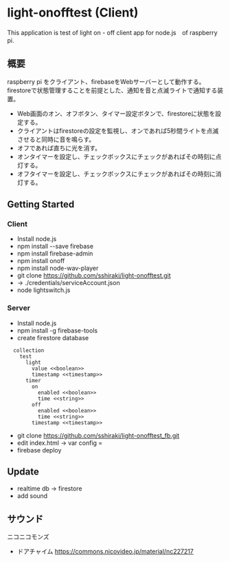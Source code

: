 # light-onofftest (Client)

This application is test of light on - off client app for node.js　of raspberry pi.

## 概要

raspberry pi をクライアント、firebaseをWebサーバーとして動作する。
firestoreで状態管理することを前提とした、通知を音と点滅ライトで通知する装置。
 - Web画面のオン、オフボタン、タイマー設定ボタンで、firestoreに状態を設定する。
 - クライアントはfirestoreの設定を監視し、オンであれば5秒間ライトを点滅させると同時に音を鳴らす。
 - オフであれば直ちに光を消す。
 - オンタイマーを設定し、チェックボックスにチェックがあればその時刻に点灯する。
 - オフタイマーを設定し、チェックボックスにチェックがあればその時刻に消灯する。

## Getting Started
### Client

 - Install node.js
 - npm install --save firebase
 - npm install firebase-admin
 - npm install onoff
 - npm install node-wav-player
 - git clone https://github.com/sshiraki/light-onofftest.git
 - <firebase config> -> ./credentials/serviceAccount.json
 - node lightswitch.js

### Server

 - Install node.js
 - npm install -g firebase-tools
 - create firestore database
 ```
   collection
     test
       light
         value <<boolean>>
         timestamp <<timestamp>>
       timer
         on
           enabled <<boolean>>
           time <<string>>
         off
           enabled <<boolean>>
           time <<string>>
         timestamp <<timestamp>>
 ```
 - git clone https://github.com/sshiraki/light-onofftest_fb.git
 - edit index.html -> var config = <firebase config>
 - firebase deploy

## Update 
 
 - realtime db -> firestore
 - add sound
 
## サウンド
ニコニコモンズ
 - ドアチャイム
   https://commons.nicovideo.jp/material/nc227217
